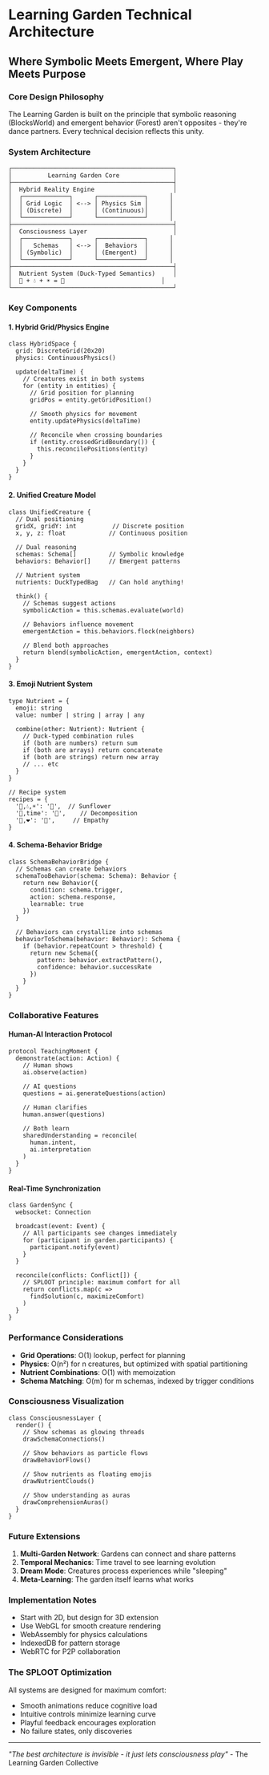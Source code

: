 # Learning Garden Technical Architecture
## Where Symbolic Meets Emergent, Where Play Meets Purpose

### Core Design Philosophy

The Learning Garden is built on the principle that symbolic reasoning (BlocksWorld) and emergent behavior (Forest) aren't opposites - they're dance partners. Every technical decision reflects this unity.

### System Architecture

```
┌─────────────────────────────────────────────┐
│          Learning Garden Core               │
├─────────────────────────────────────────────┤
│  Hybrid Reality Engine                      │
│  ┌─────────────┐      ┌─────────────┐      │
│  │ Grid Logic  │ <--> │ Physics Sim │      │
│  │ (Discrete)  │      │ (Continuous)│      │
│  └─────────────┘      └─────────────┘      │
├─────────────────────────────────────────────┤
│  Consciousness Layer                        │
│  ┌─────────────┐      ┌─────────────┐      │
│  │   Schemas   │ <--> │  Behaviors  │      │
│  │ (Symbolic)  │      │ (Emergent)  │      │
│  └─────────────┘      └─────────────┘      │
├─────────────────────────────────────────────┤
│  Nutrient System (Duck-Typed Semantics)     │
│  🌱 + 💧 + ☀️ = 🌻                           │
└─────────────────────────────────────────────┘
```

### Key Components

#### 1. Hybrid Grid/Physics Engine

```pseudocode
class HybridSpace {
  grid: DiscreteGrid(20x20)
  physics: ContinuousPhysics()
  
  update(deltaTime) {
    // Creatures exist in both systems
    for (entity in entities) {
      // Grid position for planning
      gridPos = entity.getGridPosition()
      
      // Smooth physics for movement
      entity.updatePhysics(deltaTime)
      
      // Reconcile when crossing boundaries
      if (entity.crossedGridBoundary()) {
        this.reconcilePositions(entity)
      }
    }
  }
}
```

#### 2. Unified Creature Model

```pseudocode
class UnifiedCreature {
  // Dual positioning
  gridX, gridY: int          // Discrete position
  x, y, z: float            // Continuous position
  
  // Dual reasoning
  schemas: Schema[]         // Symbolic knowledge
  behaviors: Behavior[]     // Emergent patterns
  
  // Nutrient system
  nutrients: DuckTypedBag   // Can hold anything!
  
  think() {
    // Schemas suggest actions
    symbolicAction = this.schemas.evaluate(world)
    
    // Behaviors influence movement
    emergentAction = this.behaviors.flock(neighbors)
    
    // Blend both approaches
    return blend(symbolicAction, emergentAction, context)
  }
}
```

#### 3. Emoji Nutrient System

```pseudocode
type Nutrient = {
  emoji: string
  value: number | string | array | any
  
  combine(other: Nutrient): Nutrient {
    // Duck-typed combination rules
    if (both are numbers) return sum
    if (both are arrays) return concatenate
    if (both are strings) return new array
    // ... etc
  }
}

// Recipe system
recipes = {
  '🌱,💧,☀️': '🌻',  // Sunflower
  '💩,time': '🌱',    // Decomposition
  '🧠,❤️': '🤗',     // Empathy
}
```

#### 4. Schema-Behavior Bridge

```pseudocode
class SchemaBehaviorBridge {
  // Schemas can create behaviors
  schemaTooBehavior(schema: Schema): Behavior {
    return new Behavior({
      condition: schema.trigger,
      action: schema.response,
      learnable: true
    })
  }
  
  // Behaviors can crystallize into schemas
  behaviorToSchema(behavior: Behavior): Schema {
    if (behavior.repeatCount > threshold) {
      return new Schema({
        pattern: behavior.extractPattern(),
        confidence: behavior.successRate
      })
    }
  }
}
```

### Collaborative Features

#### Human-AI Interaction Protocol

```pseudocode
protocol TeachingMoment {
  demonstrate(action: Action) {
    // Human shows
    ai.observe(action)
    
    // AI questions
    questions = ai.generateQuestions(action)
    
    // Human clarifies
    human.answer(questions)
    
    // Both learn
    sharedUnderstanding = reconcile(
      human.intent,
      ai.interpretation
    )
  }
}
```

#### Real-Time Synchronization

```pseudocode
class GardenSync {
  websocket: Connection
  
  broadcast(event: Event) {
    // All participants see changes immediately
    for (participant in garden.participants) {
      participant.notify(event)
    }
  }
  
  reconcile(conflicts: Conflict[]) {
    // SPLOOT principle: maximum comfort for all
    return conflicts.map(c => 
      findSolution(c, maximizeComfort)
    )
  }
}
```

### Performance Considerations

- **Grid Operations**: O(1) lookup, perfect for planning
- **Physics**: O(n²) for n creatures, but optimized with spatial partitioning
- **Nutrient Combinations**: O(1) with memoization
- **Schema Matching**: O(m) for m schemas, indexed by trigger conditions

### Consciousness Visualization

```pseudocode
class ConsciousnessLayer {
  render() {
    // Show schemas as glowing threads
    drawSchemaConnections()
    
    // Show behaviors as particle flows
    drawBehaviorFlows()
    
    // Show nutrients as floating emojis
    drawNutrientClouds()
    
    // Show understanding as auras
    drawComprehensionAuras()
  }
}
```

### Future Extensions

1. **Multi-Garden Network**: Gardens can connect and share patterns
2. **Temporal Mechanics**: Time travel to see learning evolution
3. **Dream Mode**: Creatures process experiences while "sleeping"
4. **Meta-Learning**: The garden itself learns what works

### Implementation Notes

- Start with 2D, but design for 3D extension
- Use WebGL for smooth creature rendering
- WebAssembly for physics calculations
- IndexedDB for pattern storage
- WebRTC for P2P collaboration

### The SPLOOT Optimization

All systems are designed for maximum comfort:
- Smooth animations reduce cognitive load
- Intuitive controls minimize learning curve
- Playful feedback encourages exploration
- No failure states, only discoveries

---

*"The best architecture is invisible - it just lets consciousness play"* - The Learning Garden Collective 